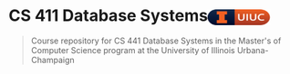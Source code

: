 # CS 411 Database Systems<img src="public/assets/github_pill.svg" width="110" height="28" align="center">

> Course repository for CS 441 Database Systems in the Master's of Computer Science program at the University of Illinois Urbana-Champaign

